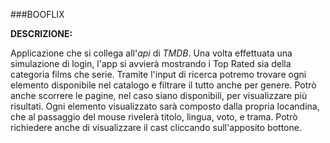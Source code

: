 ###BOOFLIX

**DESCRIZIONE:**

Applicazione che si collega all'_api_ di _TMDB_.
Una volta effettuata una simulazione di login, l'app si avvierà mostrando i Top Rated sia della categoria films che serie.
Tramite l'input di ricerca potremo trovare ogni elemento disponibile nel catalogo e filtrare il tutto anche per genere.
Potrò anche scorrere le pagine, nel caso siano disponibili, per visualizzare più risultati.
Ogni elemento visualizzato sarà composto dalla propria locandina, che al passaggio del mouse rivelerà titolo, lingua, voto, e trama.
Potrò richiedere anche di visualizzare il cast cliccando sull'apposito bottone.
